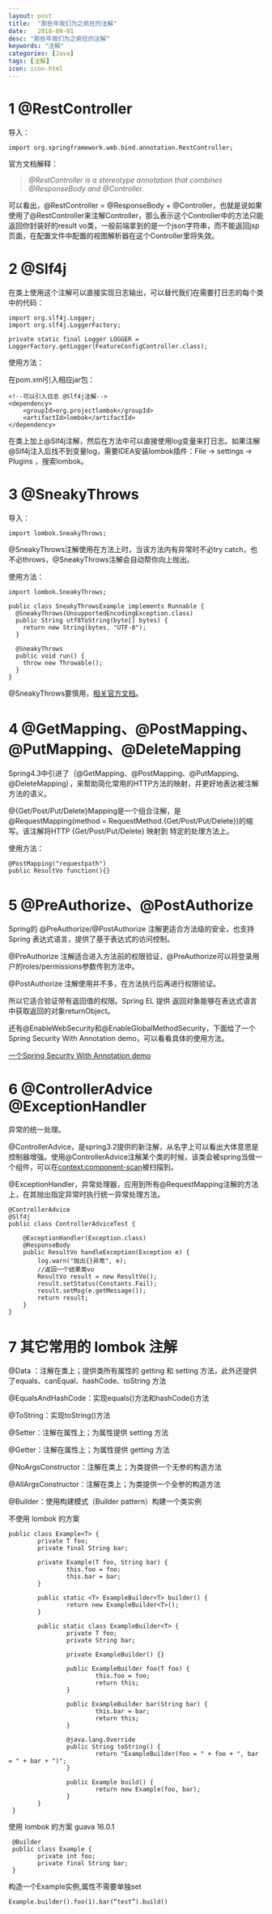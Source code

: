 ```yaml
---
layout: post
title:  "那些年我们为之疯狂的注解"
date:   2018-09-01
desc: "那些年我们为之疯狂的注解"
keywords: "注解"
categories: [Java]
tags: [注解]
icon: icon-html
---
```


# **1 @RestController**

导入：

	import org.springframework.web.bind.annotation.RestController;

官方文档解释：

> *@RestController is a stereotype annotation that combines @ResponseBody and @Controller.*

可以看出，@RestController = @ResponseBody + @Controller，也就是说如果使用了@RestController来注解Controller，那么表示这个Controller中的方法只能返回你封装好的result vo类，一般前端拿到的是一个json字符串，而不能返回jsp页面，在配置文件中配置的视图解析器在这个Controller里将失效。

# **2 @Slf4j**

在类上使用这个注解可以直接实现日志输出，可以替代我们在需要打日志的每个类中的代码：

	import org.slf4j.Logger;
	import org.slf4j.LoggerFactory;
	
	private static final Logger LOGGER = LoggerFactory.getLogger(FeatureConfigController.class);

使用方法：

在pom.xml引入相应jar包：

	<!--可以引入日志 @Slf4j注解-->
	<dependency>
	    <groupId>org.projectlombok</groupId>
	    <artifactId>lombok</artifactId>
	</dependency>

在类上加上@Slf4j注解，然后在方法中可以直接使用log变量来打日志。如果注解@Slf4j注入后找不到变量log，需要IDEA安装lombok插件：File → settings → Plugins ，搜索lombok。

# **3 @SneakyThrows**

导入：

	import lombok.SneakyThrows;

@SneakyThrows注解使用在方法上时，当该方法内有异常时不必try catch，也不必throws，@SneakyThrows注解会自动帮你向上抛出。

使用方法：


	import lombok.SneakyThrows;
	
	public class SneakyThrowsExample implements Runnable {
	  @SneakyThrows(UnsupportedEncodingException.class)
	  public String utf8ToString(byte[] bytes) {
	    return new String(bytes, "UTF-8");
	  }
	  
	  @SneakyThrows
	  public void run() {
	    throw new Throwable();
	  }
	}

@SneakyThrows要慎用，[相关官方文档](https://projectlombok.org/features/SneakyThrows)。

# **4 @GetMapping、@PostMapping、@PutMapping、@DeleteMapping**

Spring4.3中引进了｛@GetMapping、@PostMapping、@PutMapping、@DeleteMapping｝，来帮助简化常用的HTTP方法的映射，并更好地表达被注解方法的语义。

@{Get/Post/Put/Delete}Mapping是一个组合注解，是@RequestMapping(method = RequestMethod.{Get/Post/Put/Delete})的缩写。该注解将HTTP {Get/Post/Put/Delete} 映射到 特定的处理方法上。

使用方法：

	@PostMapping("requestpath")
	public ResultVo function(){}

# **5 @PreAuthorize、@PostAuthorize**

Spring的 @PreAuthorize/@PostAuthorize 注解更适合方法级的安全，也支持Spring 表达式语言，提供了基于表达式的访问控制。

@PreAuthorize 注解适合进入方法前的权限验证，@PreAuthorize可以将登录用户的roles/permissions参数传到方法中。

@PostAuthorize 注解使用并不多，在方法执行后再进行权限验证。 

所以它适合验证带有返回值的权限。Spring EL 提供 返回对象能够在表达式语言中获取返回的对象returnObject。

还有@EnableWebSecurity和@EnableGlobalMethodSecurity，下面给了一个Spring Security With Annotation demo，可以看看具体的使用方法。

[一个Spring Security With Annotation demo](https://github.com/ZhouM1118/SpringSecurityWithAnnotation)

# **6 @ControllerAdvice @ExceptionHandler**

异常的统一处理。

@ControllerAdvice，是spring3.2提供的新注解，从名字上可以看出大体意思是控制器增强。使用@ControllerAdvice注解某个类的时候，该类会被spring当做一个组件，可以在<context:component-scan>被扫描到。

@ExceptionHandler，异常处理器，应用到所有@RequestMapping注解的方法上，在其抛出指定异常时执行统一异常处理方法。

	@ControllerAdvice 
	@Slf4j
	public class ControllerAdviceTest {  
	  
	    @ExceptionHandler(Exception.class)
	    @ResponseBody
	    public ResultVo handleException(Exception e) {  
	        log.warn("抛出{}异常", e);  
	        //返回一个结果类vo 
	        ResultVo result = new ResultVo();
	        result.setStatus(Constants.Fail);
	        result.setMsg(e.getMessage());
	        return result;  
	    }  
	}  
	
# **7 其它常用的 lombok 注解**

@Data ：注解在类上；提供类所有属性的 getting 和 setting 方法，此外还提供了equals、canEqual、hashCode、toString 方法 

@EqualsAndHashCode：实现equals()方法和hashCode()方法

@ToString：实现toString()方法 

@Setter：注解在属性上；为属性提供 setting 方法 

@Getter：注解在属性上；为属性提供 getting 方法 

@NoArgsConstructor：注解在类上；为类提供一个无参的构造方法
 
@AllArgsConstructor：注解在类上；为类提供一个全参的构造方法 

@Builder：使用构建模式（Builder pattern）构建一个类实例

不使用 lombok 的方案

	public class Example<T> {
	        private T foo;
	        private final String bar;
	
	        private Example(T foo, String bar) {
	                this.foo = foo;
	                this.bar = bar;
	        }
	
	        public static <T> ExampleBuilder<T> builder() {
	                return new ExampleBuilder<T>();
	        }
	
	        public static class ExampleBuilder<T> {
	                private T foo;
	                private String bar;
	
	                private ExampleBuilder() {}
	
	                public ExampleBuilder foo(T foo) {
	                        this.foo = foo;
	                        return this;
	                }
	
	                public ExampleBuilder bar(String bar) {
	                        this.bar = bar;
	                        return this;
	                }
	
	                @java.lang.Override 
	                public String toString() {
	                        return "ExampleBuilder(foo = " + foo + ", bar = " + bar + ")";
	                }
	
	                public Example build() {
	                        return new Example(foo, bar);
	                }
	        }
	 }
	 
使用 lombok 的方案 guava 16.0.1

	 @Builder
	 public class Example {
	        private int foo;
	        private final String bar;
	 }
	
构造一个Example实例,属性不需要单独set 

	Example.builder().foo(1).bar(“test”).build()
